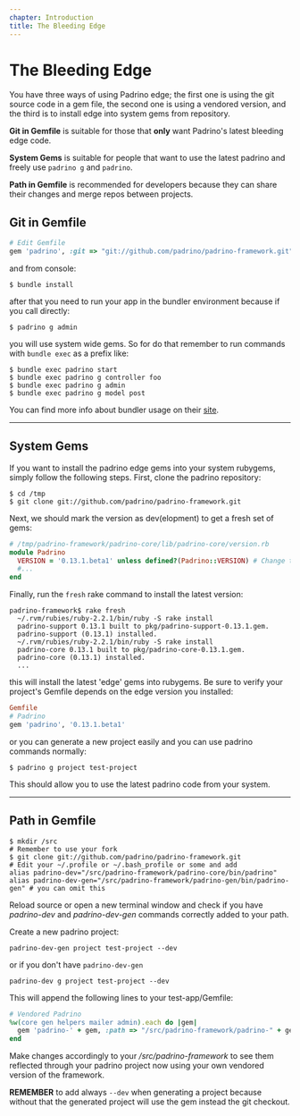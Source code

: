 ```yaml
---
chapter: Introduction
title: The Bleeding Edge
---
```


# The Bleeding Edge

You have three ways of using Padrino edge; the first one is using the git source
code in a gem file, the second one is using a vendored version, and the third is
to install edge into system gems from repository.

**Git in Gemfile** is suitable for those that **only** want Padrino's
  latest bleeding edge code.

**System Gems** is suitable for people that want to use the latest padrino and
  freely use `padrino g` and `padrino`.

**Path in Gemfile** is recommended for developers because they can share their
  changes and merge repos between projects.


## Git in Gemfile

```ruby
# Edit Gemfile
gem 'padrino', :git => "git://github.com/padrino/padrino-framework.git"
```

and from console:

```shell
$ bundle install
```

after that you need to run your app in the bundler environment because if you
call directly:

```shell
$ padrino g admin
```

you will use system wide gems. So for do that remember to run commands with
`bundle exec` as a prefix like:

```shell
$ bundle exec padrino start
$ bundle exec padrino g controller foo
$ bundle exec padrino g admin
$ bundle exec padrino g model post
```

You can find more info about bundler usage on their [site](http://bundler.io/
"Link bundler site").

--------------------------------------------------------------------------------

## System Gems

If you want to install the padrino edge gems into your system rubygems, simply
follow the following steps. First, clone the padrino repository:

```shell
$ cd /tmp
$ git clone git://github.com/padrino/padrino-framework.git
```

Next, we should mark the version as dev(elopment) to get a fresh set of gems:

```ruby
# /tmp/padrino-framework/padrino-core/lib/padrino-core/version.rb
module Padrino
  VERSION = '0.13.1.beta1' unless defined?(Padrino::VERSION) # Change to bump version
  #...
end
```

Finally, run the `fresh` rake command to install the latest version:

```shell
padrino-framework$ rake fresh
  ~/.rvm/rubies/ruby-2.2.1/bin/ruby -S rake install
  padrino-support 0.13.1 built to pkg/padrino-support-0.13.1.gem.
  padrino-support (0.13.1) installed.
  ~/.rvm/rubies/ruby-2.2.1/bin/ruby -S rake install
  padrino-core 0.13.1 built to pkg/padrino-core-0.13.1.gem.
  padrino-core (0.13.1) installed.
  ...
```

this will install the latest 'edge' gems into rubygems. Be sure to verify your
project's Gemfile depends on the edge version you installed:

```ruby
Gemfile
# Padrino
gem 'padrino', '0.13.1.beta1'
```

or you can generate a new project easily and you can use padrino commands
normally:

```shell
$ padrino g project test-project
```

This should allow you to use the latest padrino code from your system.

--------------------------------------------------------------------------------

## Path in Gemfile

```shell
$ mkdir /src
# Remember to use your fork
$ git clone git://github.com/padrino/padrino-framework.git
# Edit your ~/.profile or ~/.bash_profile or some and add
alias padrino-dev="/src/padrino-framework/padrino-core/bin/padrino"
alias padrino-dev-gen="/src/padrino-framework/padrino-gen/bin/padrino-gen" # you can omit this
```

Reload source or open a new terminal window and check if you have _padrino-dev_
and _padrino-dev-gen_ commands correctly added to your path.

Create a new padrino project:

```shell
padrino-dev-gen project test-project --dev
```

or if you don't have `padrino-dev-gen`

```shell
padrino-dev g project test-project --dev
```

This will append the following lines to your test-app/Gemfile:

```ruby
# Vendored Padrino
%w(core gen helpers mailer admin).each do |gem|
  gem 'padrino-' + gem, :path => "/src/padrino-framework/padrino-" + gem
end
```

Make changes accordingly to your _/src/padrino-framework_ to see them reflected
through your padrino project now using your own vendored version of the
framework.

**REMEMBER** to add always `--dev` when generating a project because without
  that the generated project will use the gem instead the git checkout.
